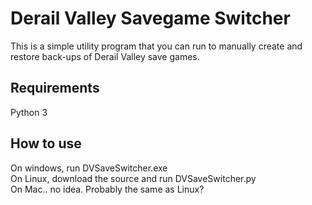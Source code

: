 # Derail Valley Savegame Switcher
This is a simple utility program that you can run to manually create and restore back-ups of Derail Valley save games.

## Requirements
Python 3

## How to use
On windows, run DVSaveSwitcher.exe  
On Linux, download the source and run DVSaveSwitcher.py  
On Mac.. no idea. Probably the same as Linux?

